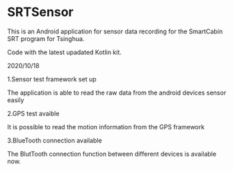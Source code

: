 # SRTSensor

This is an Android application for sensor data recording for the SmartCabin SRT program for Tsinghua.

Code with the latest upadated Kotlin kit.

2020/10/18 

1.Sensor test framework set up

The application is able to read the raw data from the android devices sensor easily

2.GPS test avaible

It is possible to read the motion information from the GPS framework

3.BlueTooth connection available

The BlutTooth connection function between different devices is available now.
